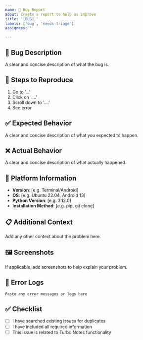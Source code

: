 ```yaml
---
name: 🐛 Bug Report
about: Create a report to help us improve
title: '[BUG] '
labels: ['bug', 'needs-triage']
assignees: ''

---
```


## 🐛 Bug Description
A clear and concise description of what the bug is.

## 🔄 Steps to Reproduce
1. Go to '...'
2. Click on '....'
3. Scroll down to '....'
4. See error

## ✅ Expected Behavior
A clear and concise description of what you expected to happen.

## ❌ Actual Behavior
A clear and concise description of what actually happened.

## 📱 Platform Information
- **Version**: [e.g. Terminal/Android]
- **OS**: [e.g. Ubuntu 22.04, Android 13]
- **Python Version**: [e.g. 3.12.0]
- **Installation Method**: [e.g. pip, git clone]

## 📋 Additional Context
Add any other context about the problem here.

## 🖼️ Screenshots
If applicable, add screenshots to help explain your problem.

## 📝 Error Logs
```
Paste any error messages or logs here
```

## ✅ Checklist
- [ ] I have searched existing issues for duplicates
- [ ] I have included all required information
- [ ] This issue is related to Turbo Notes functionality 